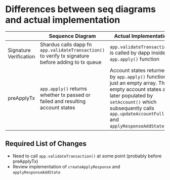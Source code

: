 # Differences between seq diagrams and actual implementation

|| Sequence Diagram      | Actual Implementation |
|-----| ----------- | ----------- |
|Signature Verification| Shardus calls dapp fn `app.validateTransaction()` to verify tx signature before adding to tx queue | `app.validateTransaction()` is called by dapp inside `app.apply()` function   |
| preApplyTx | `app.apply()` returns whether tx passed or failed and resulting account states | Account states returned by `app.apply()` function is just an empty array. Those empty account states are later populated by `setAccount()` which subsequently calls `app.updateAccountFull()` and `applyResponseAddState()`.      |


## Required List of Changes
- Need to call `app.validateTransaction()` at some point (probably before preApplyTx)
- Review implementation of `createApplyResponse` and `applyResponseAddState`
